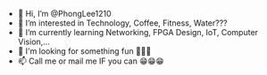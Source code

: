 - 👋 Hi, I’m @PhongLee1210
- 👀 I’m interested in Technology, Coffee, Fitness, Water???
- 🌱 I’m currently learning Networking, FPGA Design, IoT, Computer Vision,...
- 💞️ I'm looking for something fun 🤣🤣🤣
- 📫 Call me or mail me IF you can 😁😁😁
